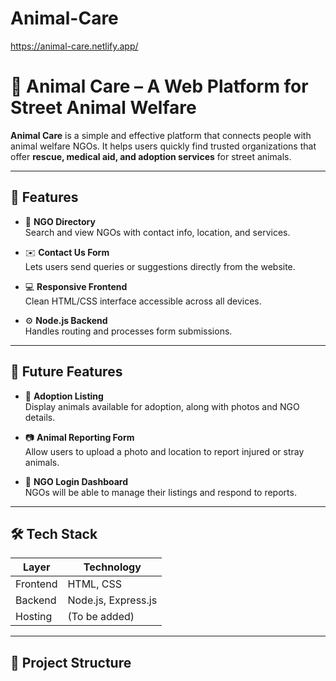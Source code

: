 ﻿# Animal-Care
https://animal-care.netlify.app/
# 🐾 Animal Care – A Web Platform for Street Animal Welfare

**Animal Care** is a simple and effective platform that connects people with animal welfare NGOs. It helps users quickly find trusted organizations that offer **rescue, medical aid, and adoption services** for street animals.

---

## 📌 Features

- 🏥 **NGO Directory**  
  Search and view NGOs with contact info, location, and services.

- ✉️ **Contact Us Form**  
  Lets users send queries or suggestions directly from the website.

- 💻 **Responsive Frontend**  
  Clean HTML/CSS interface accessible across all devices.

- ⚙️ **Node.js Backend**  
  Handles routing and processes form submissions.

---

## 🚀 Future Features

- 🐶 **Adoption Listing**  
  Display animals available for adoption, along with photos and NGO details.

- 📷 **Animal Reporting Form**  
  Allow users to upload a photo and location to report injured or stray animals.

- 🔐 **NGO Login Dashboard**  
  NGOs will be able to manage their listings and respond to reports.

---

## 🛠️ Tech Stack

| Layer      | Technology        |
|------------|-------------------|
| Frontend   | HTML, CSS         |
| Backend    | Node.js, Express.js |
| Hosting    | (To be added)     |

---

## 📁 Project Structure

